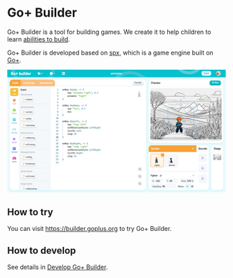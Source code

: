 # Go+ Builder

Go+ Builder is a tool for building games. We create it to help children to learn [abilities to build](https://github.com/goplus/builder/issues/531).

Go+ Builder is developed based on [spx](https://github.com/goplus/spx), which is a game engine built on [Go+](https://goplus.org/).

![Go+ Builder Screenshot](./docs/screenshot.jpeg)

## How to try

You can visit https://builder.goplus.org to try Go+ Builder.

## How to develop

See details in [Develop Go+ Builder](./docs/develop/index.md).
